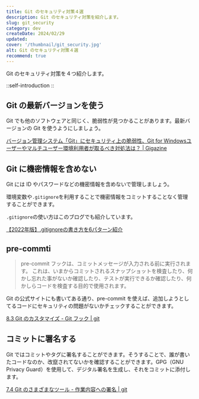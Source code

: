 ```yaml
---
title: Git のセキュリティ対策４選
description: Git のセキュリティ対策を紹介します。
slug: git_security
category: dev
createDate: 2024/02/29
updated: 
cover: '/thumbnail/git_security.jpg'
alt: Git のセキュリティ対策４選
recommend: true
---
```


Git のセキュリティ対策を４つ紹介します。

::self-introduction
::

##  Git の最新バージョンを使う

Git でも他のソフトウェアと同じく、脆弱性が見つかることがあります。最新バージョンの Git を使うようにしましょう。

[バージョン管理システム「Git」にセキュリティ上の脆弱性、Git for Windowsユーザーやマルチユーザー環境利用者が取るべき対処法は？ | Gigazine](https://gigazine.net/news/20220414-git-security-vulnerability/)

## Git に機密情報を含めない

Git には ID やパスワードなどの機密情報を含めないで管理しましょう。

環境変数や`.gitignore`を利用することで機密情報をコミットすることなく管理することができます。

`.gitignore`の使い方はこのブログでも紹介しています。

[【2022年版】.gitignoreの書き方を6パターン紹介](/ja/blog/git_gitignore)

## pre-commti

> pre-commit フックは、コミットメッセージが入力される前に実行されます。 これは、いまからコミットされるスナップショットを検査したり、何かし忘れた事がないか確認したり、テストが実行できるか確認したり、何かしらコードを検査する目的で使用されます。

Git の公式サイトにも書いてある通り、pre-commit を使えば、追加しようとしてるコードにセキュリティの問題がないかチェックすることができます。

[8.3 Git のカスタマイズ - Git フック | git](https://git-scm.com/book/ja/v2/Git-のカスタマイズ-Git-フック)

## コミットに署名する

Git ではコミットやタグに署名することができます。そうすることで、誰が書いたコードなのか、改竄されてないかを確認することができます。GPG（GNU Privacy Guard）を使用して、デジタル署名を生成し、それをコミットに添付します。

[7.4 Git のさまざまなツール - 作業内容への署名 | git](https://git-scm.com/book/ja/v2/Git-のさまざまなツール-作業内容への署名)
